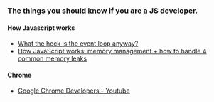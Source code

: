 ### The things you should know if you are a JS developer.

#### How Javascript works
- [What the heck is the event loop anyway?](https://www.youtube.com/watch?v=8aGhZQkoFbQ)
- [How JavaScript works: memory management + how to handle 4 common memory leaks](https://blog.sessionstack.com/how-javascript-works-memory-management-how-to-handle-4-common-memory-leaks-3f28b94cfbec)

#### Chrome
- [Google Chrome Developers - Youtube](https://www.youtube.com/user/ChromeDevelopers)
